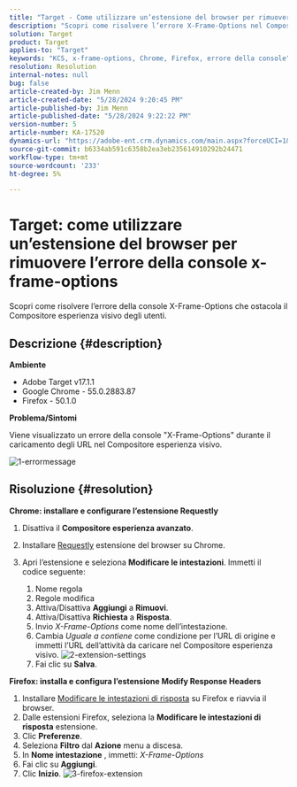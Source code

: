 ```yaml
---
title: "Target - Come utilizzare un’estensione del browser per rimuovere l’errore della console x-frame-options"
description: "Scopri come risolvere l’errore X-Frame-Options nel Compositore esperienza visivo (VEC), garantendo un caricamento fluido degli URL per un’integrazione fluida dei contenuti."
solution: Target
product: Target
applies-to: "Target"
keywords: "KCS, x-frame-options, Chrome, Firefox, errore della console"
resolution: Resolution
internal-notes: null
bug: false
article-created-by: Jim Menn
article-created-date: "5/28/2024 9:20:45 PM"
article-published-by: Jim Menn
article-published-date: "5/28/2024 9:22:22 PM"
version-number: 5
article-number: KA-17520
dynamics-url: "https://adobe-ent.crm.dynamics.com/main.aspx?forceUCI=1&pagetype=entityrecord&etn=knowledgearticle&id=8ff37e24-381d-ef11-840b-6045bd006268"
source-git-commit: b6334ab591c6358b2ea3eb235614910292b24471
workflow-type: tm+mt
source-wordcount: '233'
ht-degree: 5%

---
```


# Target: come utilizzare un’estensione del browser per rimuovere l’errore della console x-frame-options


Scopri come risolvere l’errore della console X-Frame-Options che ostacola il Compositore esperienza visivo degli utenti.

## Descrizione {#description}


<b>Ambiente</b>

- Adobe Target v17.1.1
- Google Chrome - 55.0.2883.87
- Firefox - 50.1.0


<b>Problema/Sintomi</b>

Viene visualizzato un errore della console &quot;X-Frame-Options&quot; durante il caricamento degli URL nel Compositore esperienza visivo.

![1-errormessage](https://helpx.adobe.com/content/dam/help/en/target/kb/how-to-use-a-browser-extension-to-remove-x-frame-options-console/jcr%3acontent/main-pars/image/1-errormessage.jpg "1-errormessage")


## Risoluzione {#resolution}


<b>Chrome: installare e configurare l’estensione Requestly</b>

1. Disattiva il <b>Compositore esperienza avanzato</b>.
2. Installare [Requestly](https://chrome.google.com/webstore/detail/requestly/mdnleldcmiljblolnjhpnblkcekpdkpa?hl=en) estensione del browser su Chrome.
3. Apri l’estensione e seleziona <b>Modificare le intestazioni</b>. Immetti il codice seguente:

   1. Nome regola
   2. Regole modifica
   3. Attiva/Disattiva <b>Aggiungi</b> a <b>Rimuovi</b>.
   4. Attiva/Disattiva <b>Richiesta</b> a <b>Risposta</b>.
   5. Invio *X-Frame-Options* come nome dell’intestazione.
   6. Cambia *Uguale a contiene* come condizione per l’URL di origine e immetti l’URL dell’attività da caricare nel Compositore esperienza visivo.
      ![2-extension-settings](https://helpx.adobe.com/content/dam/help/en/target/kb/how-to-use-a-browser-extension-to-remove-x-frame-options-console/jcr%3acontent/main-pars/procedure/proc_par/step_2/step_par/image/2-extension-settings.png "2-extension-settings")
   7. Fai clic su <b>Salva</b>.


<b>Firefox: installa e configura l’estensione Modify Response Headers</b>

1. Installare [Modificare le intestazioni di risposta](https://modheader.com) su Firefox e riavvia il browser.
2. Dalle estensioni Firefox, seleziona la <b>Modificare le intestazioni di risposta</b> estensione.
3. Clic <b>Preferenze</b>.
4. Seleziona <b>Filtro</b> dal <b>Azione</b> menu a discesa.
5. In <b>Nome intestazione</b> , immetti: *X-Frame-Options*
6. Fai clic su <b>Aggiungi</b>.
7. Clic <b>Inizio</b>.
   ![3-firefox-extension](https://helpx.adobe.com/content/dam/help/en/target/kb/how-to-use-a-browser-extension-to-remove-x-frame-options-console/jcr%3acontent/main-pars/procedure_1532616470/proc_par/step_1817832849/step_par/image/3-firefox-extension.png "3-firefox-extension")

